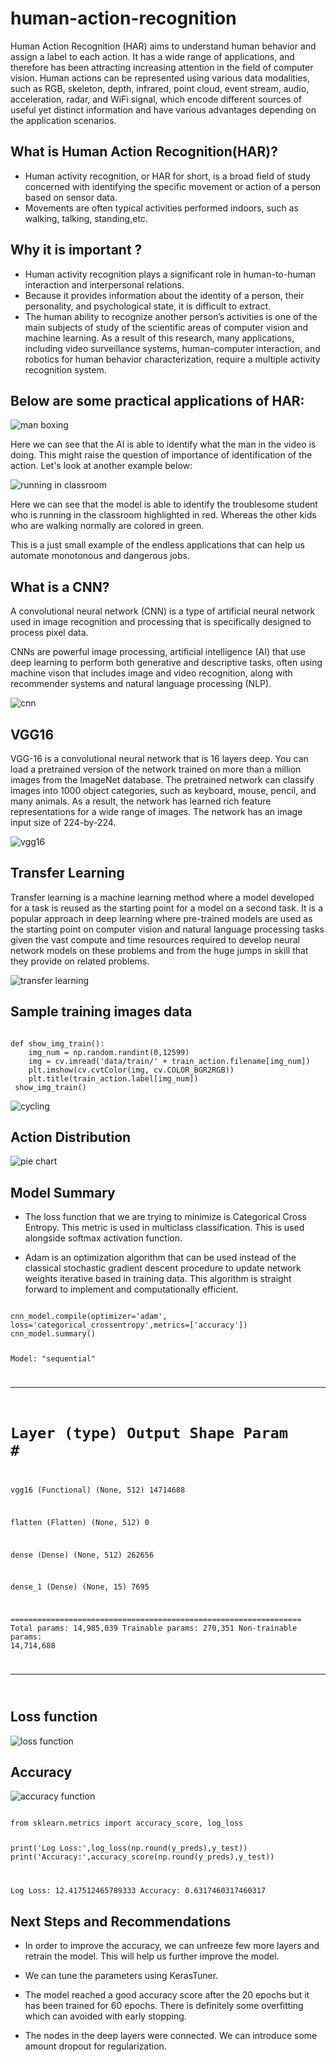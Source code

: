 # human-action-recognition
Human Action Recognition (HAR) aims to understand human behavior and assign a label to each action. It has a wide range of applications, and therefore has been attracting increasing attention in the field of computer vision. Human actions can be represented using various data modalities, such as RGB, skeleton, depth, infrared, point cloud, event stream, audio, acceleration, radar, and WiFi signal, which encode different sources of useful yet distinct information and have various advantages depending on the application scenarios.

## What is Human Action Recognition(HAR)?

- Human activity recognition, or HAR for short, is a broad field of study concerned with identifying the specific movement or action of a person based on sensor data.
- Movements are often typical activities performed indoors, such as walking, talking, standing,etc.

## Why it is important ?
- Human activity recognition plays a significant role in human-to-human interaction and interpersonal relations.
- Because it provides information about the identity of a person, their personality, and psychological state, it is difficult to extract.
- The human ability to recognize another person’s activities is one of the main subjects of study of the scientific areas of computer vision and machine learning. As a result of this research, many applications, including video surveillance systems, human-computer interaction, and robotics for human behavior characterization, require a multiple activity recognition system.

## Below are some practical applications of HAR:

![man boxing](./images/punching.gif)

Here we can see that the AI is able to identify what the man in the video is doing. This might raise the question of importance of identification of the action. Let's look at another example below:

![running in classroom](./images/har_run.gif)

Here we can see that the model is able to identify the troublesome student who is running in the classroom highlighted in red. Whereas the other kids who are walking normally are colored in green. 

This is a just small example of the endless applications that can help us automate monotonous and dangerous jobs.

## What is a CNN?

A convolutional neural network (CNN) is a type of artificial neural network used in image recognition and processing that is specifically designed to process pixel data.

CNNs are powerful image processing, artificial intelligence (AI) that use deep learning to perform both generative and descriptive tasks, often using machine vison that includes image and video recognition, along with recommender systems and natural language processing (NLP).

![cnn](./images/cnn.jpeg)

## VGG16

VGG-16 is a convolutional neural network that is 16 layers deep. You can load a pretrained version of the network trained on more than a million images from the ImageNet database. The pretrained network can classify images into 1000 object categories, such as keyboard, mouse, pencil, and many animals. As a result, the network has learned rich feature representations for a wide range of images. The network has an image input size of 224-by-224.

![vgg16](./images/vgg16.png)

## Transfer Learning

Transfer learning is a machine learning method where a model developed for a task is reused as the starting point for a model on a second task. It is a popular approach in deep learning where pre-trained models are used as the starting point on computer vision and natural language processing tasks given the vast compute and time resources required to develop neural network models on these problems and from the huge jumps in skill that they provide on related problems.

![transfer learning](./images/transfer.jpeg)

## Sample training images data

<code>
def show_img_train():
    img_num = np.random.randint(0,12599)
    img = cv.imread('data/train/' + train_action.filename[img_num])
    plt.imshow(cv.cvtColor(img, cv.COLOR_BGR2RGB))
    plt.title(train_action.label[img_num])
 show_img_train()
</code>
 
![cycling](./images/cycling.png)
 
## Action Distribution

![pie chart](./images/pie.png)

## Model Summary

- The loss function that we are trying to minimize is Categorical Cross Entropy. This metric is used in multiclass classification. This is used alongside softmax activation function.
 
- Adam is an optimization algorithm that can be used instead of the classical stochastic gradient descent procedure to update network weights iterative based in training data. This algorithm is straight forward to implement and computationally efficient.

<code>
cnn_model.compile(optimizer='adam', loss='categorical_crossentropy',metrics=['accuracy'])
cnn_model.summary()

Model: "sequential"
_________________________________________________________________
 Layer (type)                Output Shape              Param #   
=================================================================
 vgg16 (Functional)          (None, 512)               14714688  
                                                                 
 flatten (Flatten)           (None, 512)               0         
                                                                 
 dense (Dense)               (None, 512)               262656    
                                                                 
 dense_1 (Dense)             (None, 15)                7695      
                                                                 
=================================================================
Total params: 14,985,039
Trainable params: 270,351
Non-trainable params: 14,714,688
_________________________________________________________________
</code>

## Loss function

![loss function](./images/loss.png)

## Accuracy

![accuracy function](./images/accuracy.png)


<code>
from sklearn.metrics import accuracy_score, log_loss

print('Log Loss:',log_loss(np.round(y_preds),y_test))
print('Accuracy:',accuracy_score(np.round(y_preds),y_test))

Log Loss: 12.417512465789333
Accuracy: 0.6317460317460317</code>

## Next Steps and Recommendations


- In order to improve the accuracy, we can unfreeze few more layers and retrain the model. This will help us further improve the model.

- We can tune the parameters using KerasTuner.

- The model reached a good accuracy score after the 20 epochs but it has been trained for 60 epochs. There is definitely some overfitting which can avoided with early stopping.

- The nodes in the deep layers were connected. We can introduce some amount dropout for regularization.
